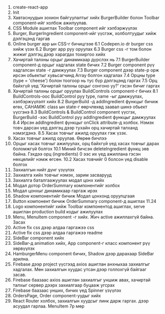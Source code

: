 1. create-react-app
2. Init
3. Хавтаснуудын зохион байгуулалтыг хийх
   BurgerBuilder болон Toolbar component-ийг холбож ажилуулав.
4. CSS Module ашиглах Toolbar component ийг хэлбэржүүлэх
5. Burger, BurgerIngredient component-ийг үүсгэж, холболтуудыг хийж дэлгэцэнд гаргав
6. Online burger app ын CSS-г бичицгээе
   6.1 Codepen.io dr burger css хийж үзэх
   6.2 Burger app руу оруулах
   6.3 Burger css -г том болон жижиг дэлгэц дээр харагдах тохиргоо хийх
7. Хачиртай талхны орцыг динамикаар дүрслэх нь
   7.1 BurgerBuilder component-д орцыг хадгалах state бичих
   7.2 Burger component рүү хадгалсан state -г дамжуулах
   7.3 Burger component дээр state-р орж ирсэн обьектыг хувьсагчинд Array болгон хадгалах
   7.4 Орцны type (type = 'cheese') болон тоогоор нь тус бүр дэлгэцэнд гаргах
   7.5 Орц байхгүй үед 'Хачиртай талхны орцыг сонгоно уу?' гэсэн бичиг гаргах
8. Хачиртай талхны орцыг оруулах BuildControls component-г бичих
   8.1 BuildControls-оос BuildControl руу type, name -ыг дамжуулах, хэлбэржүүлэлт хийх
   8.2 BurgerBuild -д addIngredient функцыг бичиж өгөх, САНАМЖ: class ын state-г өөрчлөхөд заавал шинэ обьект үүсгэнэ
   8.3 BuildControls & BuildControl component үүсгэх, BurgerBuild -ээс BuildControl руу addIngredient функцыг дамжуулах
   8.4 Ирсэн addIngredient функцыг onClick attribute-д холбох. Нэмэх товч дарсан үед дэлгэц дээр тухайн орц хачиртай талханд нэмэгдэнэ.
   8.5 Хасах товчыг ажилд оруулах гэж үзэх.
9. Хасах товчыг ажилд оруулав. Өөрөө бичлээ
10. Орцыг хасах товчыг ажилуулах, орц байхгүй үед хасах товчыг дарах боломжгүй болгох
    10.1 Миний бичсэн deleteIngredient функц зөв байна. Гэхдээ орц (ingredients) 0 ээс их үед ажиллана гэсэн нөхцөлийг нэмж өгсөн.
    10.2 Хасах товчийг 0 болсон үед disable болгох
11. Захиалгын нийт дүнг үзүүлэх
12. Захиалга хийх товчыг нэмэх, зарим засварууд
13. Захиалга баталгаажуулах модал цонх хийх
14. Модал дотор OrderSummary компонентийг холбох
15. Модал цонхыг динамикаар гаргаж ирэх
16. Shadow компонентийг бичиж Модал цонхонд оруулцгаая
17. Button компонент бичиж OrderSummary component-д ашиглах 11.24
18. Logo компонентийг хийж Toolbar компонентод ашиглах, serve ашиглан production build кодыг ажилуулах
19. Menu, MenuItem component -г хийх. Жич active ажиллахгүй байна. Засах
20. Active fix css дээр алдаа гаргажээ css
21. Active fix css дээр алдаа гаргажээ readme
22. SideBar component хийх
23. SideBar-д animation хийх, App component-г класс компонент рүү хөрвүүлэх
24. HamburgerMenu component бичих, Shadow дээр дарахаар SideBar арилна.
25. Firebase дээр project үүсгээд axios ашиглан анхныхаа захиалгыг хадгалах. Мөн захиалгын хуудас утсан дээр голлохгүй байгааг засав.
26. Firebase баазаас axios ашиглан захиалгыг уншиж авах, хачиртай талхыг сервер дээрх захиалгаар буцааж угсрах
27. Firebase баазаас унших, бичих үед Spinner үзүүлэх
28. OrdersPage, Order component-уудыг хийх
29. React Router холбох, захиалгын хуудсыг линк дарж гаргах. <NavLink> дээр асуудал гарлаа. MenuItem 7р мөр
